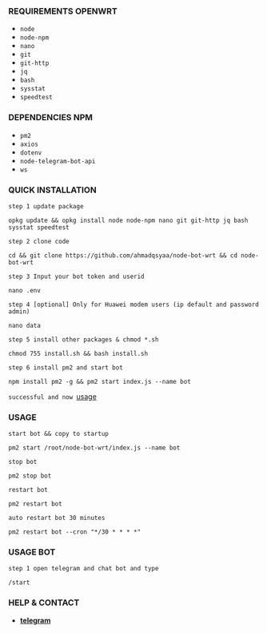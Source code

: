 ### REQUIREMENTS OPENWRT

* `node`
* `node-npm`
* `nano`
* `git`
* `git-http`
* `jq`
* `bash`
* `sysstat`
* `speedtest`

### DEPENDENCIES NPM

* `pm2`
* `axios`
* `dotenv`
* `node-telegram-bot-api`
*  `ws`

### QUICK INSTALLATION
`step 1 update package`

```
opkg update && opkg install node node-npm nano git git-http jq bash sysstat speedtest
```
`step 2 clone code`

```
cd && git clone https://github.com/ahmadqsyaa/node-bot-wrt && cd node-bot-wrt
```
`step 3 Input your bot token and userid`
```
nano .env
```
`step 4 [optional] Only for Huawei modem users (ip default and password admin)`
```
nano data
```
`step 5 install other packages & chmod *.sh`

```
chmod 755 install.sh && bash install.sh
```
`step 6 install pm2 and start bot`

```
npm install pm2 -g && pm2 start index.js --name bot
```
`successful and now `[usage](#usage-bot)
### USAGE

`start bot && copy to startup`

```
pm2 start /root/node-bot-wrt/index.js --name bot
```
`stop bot`

```
pm2 stop bot
```
`restart bot`

```
pm2 restart bot
```
`auto restart bot 30 minutes`

```
pm2 restart bot --cron "*/30 * * * *" 
```

### USAGE BOT

`step 1 open telegram and chat bot and type`
```
/start
```

### HELP & CONTACT
* [**telegram**](https://t.me/rickk1kch)


